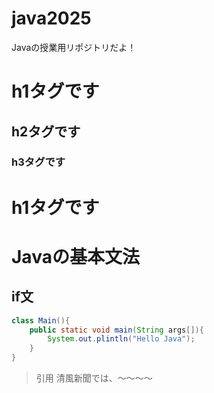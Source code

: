 # java2025
Javaの授業用リポジトリだよ！

# h1タグです
## h2タグです
### h3タグです

<h1>h1タグです</h1>

# Javaの基本文法

## if文

```java
class Main(){
    public static void main(String args[]){
        System.out.plintln("Hello Java");
    }
}

```

> 引用
> 清風新聞では、～～～～